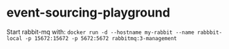 # event-sourcing-playground

Start rabbit-mq with: `docker run -d --hostname my-rabbit --name rabbbit-local -p 15672:15672 -p 5672:5672 rabbitmq:3-management`
